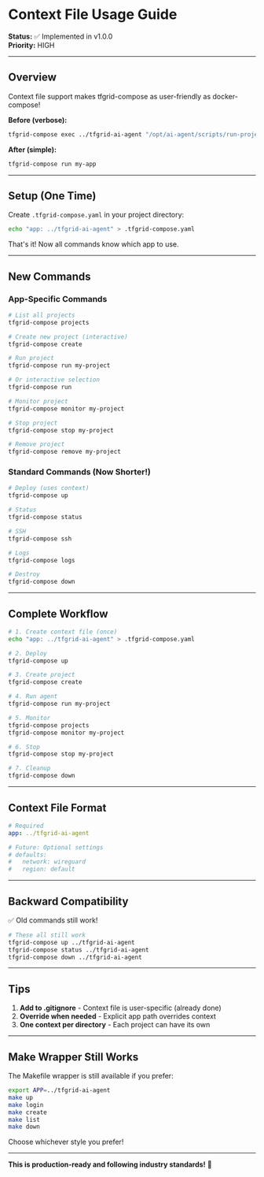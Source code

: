 # Context File Usage Guide

**Status:** ✅ Implemented in v1.0.0  
**Priority:** HIGH  

---

## Overview

Context file support makes tfgrid-compose as user-friendly as docker-compose!

**Before (verbose):**
```bash
tfgrid-compose exec ../tfgrid-ai-agent "/opt/ai-agent/scripts/run-project.sh my-app"
```

**After (simple):**
```bash
tfgrid-compose run my-app
```

---

## Setup (One Time)

Create `.tfgrid-compose.yaml` in your project directory:

```bash
echo "app: ../tfgrid-ai-agent" > .tfgrid-compose.yaml
```

That's it! Now all commands know which app to use.

---

## New Commands

### App-Specific Commands

```bash
# List all projects
tfgrid-compose projects

# Create new project (interactive)
tfgrid-compose create

# Run project
tfgrid-compose run my-project

# Or interactive selection
tfgrid-compose run

# Monitor project
tfgrid-compose monitor my-project

# Stop project
tfgrid-compose stop my-project

# Remove project
tfgrid-compose remove my-project
```

### Standard Commands (Now Shorter!)

```bash
# Deploy (uses context)
tfgrid-compose up

# Status
tfgrid-compose status

# SSH
tfgrid-compose ssh

# Logs
tfgrid-compose logs

# Destroy
tfgrid-compose down
```

---

## Complete Workflow

```bash
# 1. Create context file (once)
echo "app: ../tfgrid-ai-agent" > .tfgrid-compose.yaml

# 2. Deploy
tfgrid-compose up

# 3. Create project
tfgrid-compose create

# 4. Run agent
tfgrid-compose run my-project

# 5. Monitor
tfgrid-compose projects
tfgrid-compose monitor my-project

# 6. Stop
tfgrid-compose stop my-project

# 7. Cleanup
tfgrid-compose down
```

---

## Context File Format

```yaml
# Required
app: ../tfgrid-ai-agent

# Future: Optional settings
# defaults:
#   network: wireguard
#   region: default
```

---

## Backward Compatibility

✅ Old commands still work!

```bash
# These all still work
tfgrid-compose up ../tfgrid-ai-agent
tfgrid-compose status ../tfgrid-ai-agent
tfgrid-compose down ../tfgrid-ai-agent
```

---

## Tips

1. **Add to .gitignore** - Context file is user-specific (already done)
2. **Override when needed** - Explicit app path overrides context
3. **One context per directory** - Each project can have its own

---

## Make Wrapper Still Works

The Makefile wrapper is still available if you prefer:

```bash
export APP=../tfgrid-ai-agent
make up
make login
make create
make list
make down
```

Choose whichever style you prefer!

---

**This is production-ready and following industry standards!** 🎯
